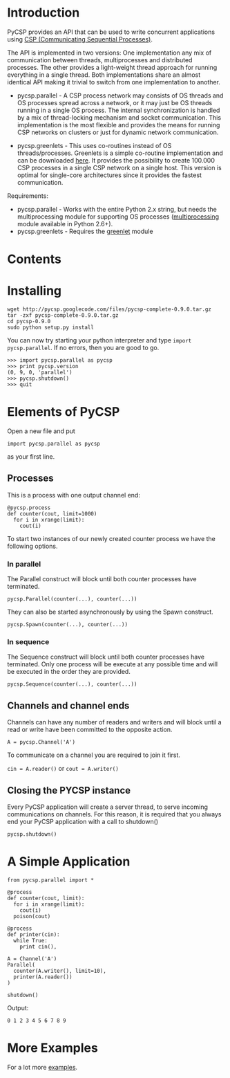 # Introduction #

PyCSP provides an API that can be used to write concurrent
applications using [CSP (Communicating Sequential Processes)](http://en.wikipedia.org/wiki/Communicating_sequential_processes).

The API is implemented in two versions:
One implementation any mix of communication between threads, multiprocesses and distributed processes. The other provides a light-weight thread approach for running everything in a single thread. Both implementations share an almost identical API making it trivial to switch from one implementation to another.

  * pycsp.parallel - A CSP process network may consists of OS threads and OS processes spread across a network, or it may just be OS threads running in a single OS process. The internal synchronization is handled by a mix of thread-locking mechanism and socket communication. This implementation is the most flexible and provides the means for running CSP networks on clusters or just for dynamic network communication.

  * pycsp.greenlets - This uses co-routines instead of OS threads/processes. Greenlets is a simple co-routine implementation and can be downloaded [here](http://pypi.python.org/pypi/greenlet). It provides the possibility to create 100.000 CSP processes in a single CSP network on a single host. This version is optimal for single-core architectures since it provides the fastest communication.

Requirements:
  * pycsp.parallel - Works with the entire Python 2.x string, but needs the multiprocessing module for supporting OS processes ([multiprocessing](http://docs.python.org/library/multiprocessing.html) module available in Python 2.6+).
  * pycsp.greenlets - Requires the [greenlet](http://pypi.python.org/pypi/greenlet) module

# Contents #



# Installing #

```
wget http://pycsp.googlecode.com/files/pycsp-complete-0.9.0.tar.gz
tar -zxf pycsp-complete-0.9.0.tar.gz
cd pycsp-0.9.0
sudo python setup.py install
```

You can now try starting your python interpreter and type `import pycsp.parallel`. If no errors, then you are good to go.

```
>>> import pycsp.parallel as pycsp
>>> print pycsp.version
(0, 9, 0, 'parallel')
>>> pycsp.shutdown()
>>> quit
```

# Elements of PyCSP #

Open a new file and put

```
import pycsp.parallel as pycsp
```

as your first line.

## Processes ##

This is a process with one output channel end:

```
@pycsp.process
def counter(cout, limit=1000)
  for i in xrange(limit):
    cout(i)
```


To start two instances of our newly created counter process we have the following options.

### In parallel ###

The Parallel construct will block until both counter processes have terminated.

```
pycsp.Parallel(counter(...), counter(...))
```

They can also be started asynchronously by using the Spawn construct.

```
pycsp.Spawn(counter(...), counter(...))
```

### In sequence ###

The Sequence construct will block until both counter processes have terminated. Only one process will be execute at any possible time and will be executed in the order they are provided.

```
pycsp.Sequence(counter(...), counter(...))
```







## Channels and channel ends ##

Channels can have any number of readers and writers and will block until a read or write have been committed to the opposite action.

```
A = pycsp.Channel('A')
```

To communicate on a channel you are required to join it first.

`cin = A.reader()` or `cout = A.writer()`

## Closing the PYCSP instance ##

Every PyCSP application will create a server thread, to serve incoming communications on channels. For this reason, it is required that you always end your PyCSP application with a call to shutdown()

```
pycsp.shutdown()
```

# A Simple Application #

```
from pycsp.parallel import *

@process
def counter(cout, limit):
  for i in xrange(limit):
    cout(i)
  poison(cout)

@process
def printer(cin):
  while True:
    print cin(),

A = Channel('A')
Parallel(
  counter(A.writer(), limit=10),
  printer(A.reader())
)

shutdown()
```

Output:
```
0 1 2 3 4 5 6 7 8 9
```


# More Examples #

For a lot more [examples](http://code.google.com/p/pycsp/source/browse/#svn/trunk/base/examples).